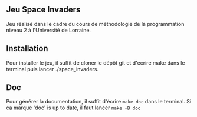 ## Jeu Space Invaders
Jeu réalisé dans le cadre du cours de méthodologie de la programmation niveau 2 à l'Université de Lorraine. 

## Installation
Pour installer le jeu, il suffit de cloner le dépôt git et d'ecrire make dans le terminal puis lancer ./space_invaders.

## Doc 
Pour générer la documentation, il suffit d'écrire ```make doc``` dans le terminal. Si ca marque 'doc' is up to date, il faut lancer ```make -B doc```
